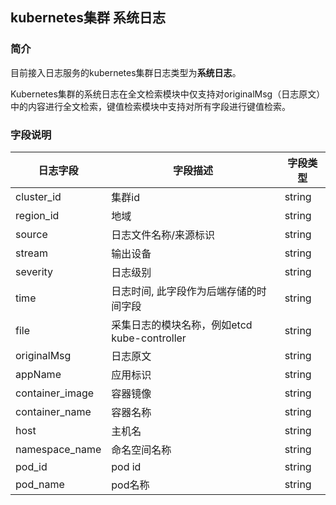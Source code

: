 ## kubernetes集群 系统日志
### 简介
目前接入日志服务的kubernetes集群日志类型为**系统日志**。

Kubernetes集群的系统日志在全文检索模块中仅支持对originalMsg（日志原文）中的内容进行全文检索，键值检索模块中支持对所有字段进行键值检索。

### 字段说明
日志字段 | 字段描述 | 字段类型 
-- | -- | -- 
cluster_id  | 集群id | string 
region_id  | 地域 | string 
source  | 日志文件名称/来源标识 | string 
stream  | 输出设备 | string 
severity  | 日志级别 | string 
time  | 日志时间, 此字段作为后端存储的时间字段 | string 
file  | 采集日志的模块名称，例如etcd kube-controller | string 
originalMsg  | 日志原文 | string 
appName  | 应用标识 | string 
container_image  | 容器镜像 | string 
container_name  | 容器名称 | string 
host  | 主机名 | string 
namespace_name  | 命名空间名称 | string 
pod_id  | pod id| string 
pod_name  | pod名称 | string 

